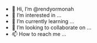 - 👋 Hi, I’m @rendyormonah
- 👀 I’m interested in ...
- 🌱 I’m currently learning ...
- 💞️ I’m looking to collaborate on ...
- 📫 How to reach me ...

<!---
rendyormonah/rendyormonah is a ✨ special ✨ repository because its `README.md` (this file) appears on your GitHub profile.
You can click the Preview link to take a look at your changes.
--->
